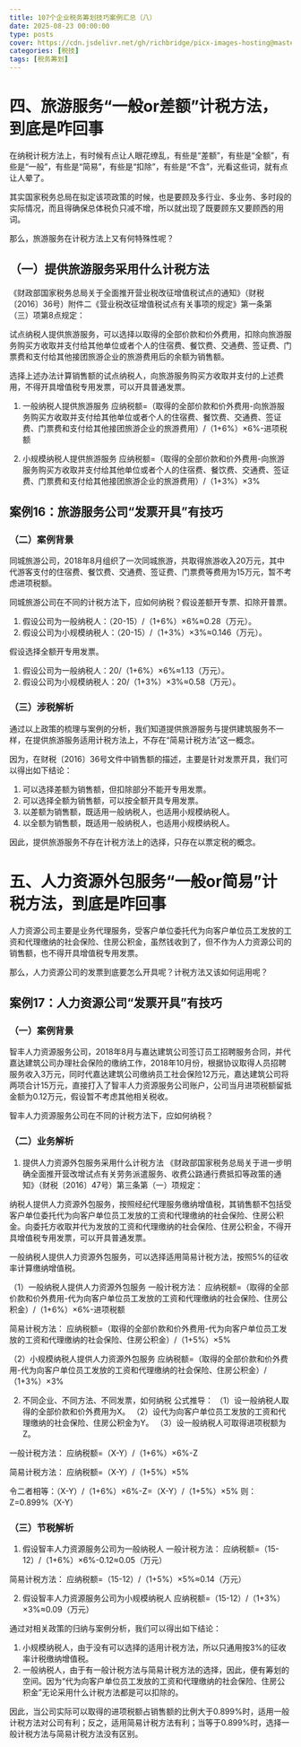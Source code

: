 ```yaml
---
title: 107个企业税务筹划技巧案例汇总（八）
date: 2025-08-23 00:00:00
type: posts
cover: https://cdn.jsdelivr.net/gh/richbridge/picx-images-hosting@master/thumbnail/税技.jpg
categories: [税技]
tags: [税务筹划]
---
```


# 四、旅游服务“一般or差额”计税方法，到底是咋回事
在纳税计税方法上，有时候有点让人眼花缭乱，有些是“差额”，有些是“全额”，有些是“一般”，有些是“简易”，有些是“扣除”，有些是“不含”，光看这些词，就有点让人晕了。

其实国家税务总局在拟定该项政策的时候，也是要顾及多行业、多业务、多时段的实际情况，而且得确保总体税负只减不增，所以就出现了既要顾东又要顾西的用词。

那么，旅游服务在计税方法上又有何特殊性呢？

## （一）提供旅游服务采用什么计税方法
《财政部国家税务总局关于全面推开营业税改征增值税试点的通知》（财税〔2016〕36号）附件二《营业税改征增值税试点有关事项的规定》第一条第（三）项第8点规定：

试点纳税人提供旅游服务，可以选择以取得的全部价款和价外费用，扣除向旅游服务购买方收取并支付给其他单位或者个人的住宿费、餐饮费、交通费、签证费、门票费和支付给其他接团旅游企业的旅游费用后的余额为销售额。

选择上述办法计算销售额的试点纳税人，向旅游服务购买方收取并支付的上述费用，不得开具增值税专用发票，可以开具普通发票。

1. 一般纳税人提供旅游服务
应纳税额=（取得的全部价款和价外费用-向旅游服务购买方收取并支付给其他单位或者个人的住宿费、餐饮费、交通费、签证费、门票费和支付给其他接团旅游企业的旅游费用）/（1+6%）×6%-进项税额

2. 小规模纳税人提供旅游服务
应纳税额=（取得的全部价款和价外费用-向旅游服务购买方收取并支付给其他单位或者个人的住宿费、餐饮费、交通费、签证费、门票费和支付给其他接团旅游企业的旅游费用）/（1+3%）×3%

## 案例16：旅游服务公司“发票开具”有技巧
### （二）案例背景
同城旅游公司，2018年8月组织了一次同城旅游，共取得旅游收入20万元，其中代游客支付的住宿费、餐饮费、交通费、签证费、门票费等费用为15万元，暂不考虑进项税额。

同城旅游公司在不同的计税方法下，应如何纳税？假设差额开专票、扣除开普票。

1. 假设公司为一般纳税人：（20-15）/（1+6%）×6%≈0.28（万元）。
2. 假设公司为小规模纳税人：（20-15）/（1+3%）×3%≈0.146（万元）。

假设选择全额开专用发票。

1. 假设公司为一般纳税人：20/（1+6%）×6%≈1.13（万元）。
2. 假设公司为小规模纳税人：20/（1+3%）×3%≈0.58（万元）。

### （三）涉税解析
通过以上政策的梳理与案例的分析，我们知道提供旅游服务与提供建筑服务不一样，在提供旅游服务适用计税方法上，不存在“简易计税方法”这一概念。

因为，在财税〔2016〕36号文件中销售额的描述，主要是针对发票开具，我们可以得出如下结论：

1. 可以选择差额为销售额，但扣除部分不能开专用发票。
2. 可以选择全额为销售额，可以按全额开具专用发票。
3. 以差额为销售额，既适用一般纳税人，也适用小规模纳税人。
4. 以全额为销售额，既适用一般纳税人，也适用小规模纳税人。

因此，提供旅游服务不存在计税方法上的选择，只存在以票定税的概念。


# 五、人力资源外包服务“一般or简易”计税方法，到底是咋回事
人力资源公司主要是业务代理服务，受客户单位委托代为向客户单位员工发放的工资和代理缴纳的社会保险、住房公积金，虽然钱收到了，但不作为人力资源公司的销售额，也不得开具增值税专用发票。

那么，人力资源公司的发票到底要怎么开具呢？计税方法又该如何运用呢？

## 案例17：人力资源公司“发票开具”有技巧
### （一）案例背景
智丰人力资源服务公司，2018年8月与嘉达建筑公司签订员工招聘服务合同，并代嘉达建筑公司办理社会保险的缴纳工作，2018年10月份，根据协议取得人员招聘服务收入3万元，同时代嘉达建筑公司缴纳员工社会保险12万元，嘉达建筑公司将两项合计15万元，直接打入了智丰人力资源服务公司账户，公司当月进项税额留抵金额为0.12万元，假设暂不考虑其他相关税收。

智丰人力资源服务公司在不同的计税方法下，应如何纳税？

### （二）业务解析
1. 提供人力资源外包服务采用什么计税方法
《财政部国家税务总局关于进一步明确全面推开营改增试点有关劳务派遣服务、收费公路通行费抵扣等政策的通知》（财税〔2016〕47号）第三条第（一）项规定：

纳税人提供人力资源外包服务，按照经纪代理服务缴纳增值税，其销售额不包括受客户单位委托代为向客户单位员工发放的工资和代理缴纳的社会保险、住房公积金。向委托方收取并代为发放的工资和代理缴纳的社会保险、住房公积金，不得开具增值税专用发票，可以开具普通发票。

一般纳税人提供人力资源外包服务，可以选择适用简易计税方法，按照5%的征收率计算缴纳增值税。

（1）一般纳税人提供人力资源外包服务
一般计税方法：
应纳税额=（取得的全部价款和价外费用-代为向客户单位员工发放的工资和代理缴纳的社会保险、住房公积金）/（1+6%）×6%-进项税额

简易计税方法：
应纳税额=（取得的全部价款和价外费用-代为向客户单位员工发放的工资和代理缴纳的社会保险、住房公积金）/（1+5%）×5%

（2）小规模纳税人提供人力资源外包服务
应纳税额=（取得的全部价款和价外费用-代为向客户单位员工发放的工资和代理缴纳的社会保险、住房公积金）/（1+3%）×3%

2. 不同企业、不同方法、不同发票，如何纳税
公式推导：
（1）设一般纳税人取得的全部价款和价外费用为X。
（2）设代为向客户单位员工发放的工资和代理缴纳的社会保险、住房公积金为Y。
（3）设一般纳税人可取得进项税额为Z。

一般计税方法：
应纳税额=（X-Y）/（1+6%）×6%-Z 

简易计税方法：
应纳税额=（X-Y）/（1+5%）×5% 

令二者相等：（X-Y）/（1+6%）×6%-Z=（X-Y）/（1+5%）×5% 
则：Z=0.899%（X-Y）

### （三）节税解析
1. 假设智丰人力资源服务公司为一般纳税人
一般计税方法：
应纳税额=（15-12）/（1+6%）×6%-0.12≈0.05（万元） 

简易计税方法：
应纳税额=（15-12）/（1+5%）×5%≈0.14（万元）

2. 假设智丰人力资源服务公司为小规模纳税人
应纳税额=（15-12）/（1+3%）×3%≈0.09（万元）

通过对相关政策的归纳与案例分析，我们可以得出如下结论：

1. 小规模纳税人，由于没有可以选择的适用计税方法，所以只通用按3%的征收率计税缴纳增值税。
2. 一般纳税人，由于有一般计税方法与简易计税方法的选择，因此，便有筹划的空间。因为“代为向客户单位员工发放的工资和代理缴纳的社会保险、住房公积金”无论采用什么计税方法都是可以扣除的。

因此，当公司实际可以取得的进项税额占销售额的比例大于0.899%时，适用一般计税方法对公司有利；反之，适用简易计税方法有利；当等于0.899%时，选择一般计税方法与简易计税方法没有区别。